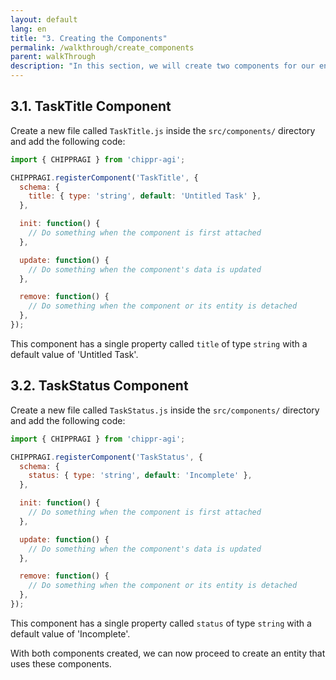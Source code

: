 ```yaml
---
layout: default
lang: en
title: "3. Creating the Components"
permalink: /walkthrough/create_components
parent: walkThrough 
description: "In this section, we will create two components for our entity. Let's assume we are creating an entity that represents a simple task with a title and a status."
---
```


## 3.1. TaskTitle Component

Create a new file called `TaskTitle.js` inside the `src/components/` directory and add the following code:

```javascript
import { CHIPPRAGI } from 'chippr-agi';

CHIPPRAGI.registerComponent('TaskTitle', {
  schema: {
    title: { type: 'string', default: 'Untitled Task' },
  },

  init: function() {
    // Do something when the component is first attached
  },

  update: function() {
    // Do something when the component's data is updated
  },

  remove: function() {
    // Do something when the component or its entity is detached
  },
});
```

This component has a single property called `title` of type `string` with a default value of 'Untitled Task'.

## 3.2. TaskStatus Component

Create a new file called `TaskStatus.js` inside the `src/components/` directory and add the following code:

```javascript
import { CHIPPRAGI } from 'chippr-agi';

CHIPPRAGI.registerComponent('TaskStatus', {
  schema: {
    status: { type: 'string', default: 'Incomplete' },
  },

  init: function() {
    // Do something when the component is first attached
  },

  update: function() {
    // Do something when the component's data is updated
  },

  remove: function() {
    // Do something when the component or its entity is detached
  },
});
```

This component has a single property called `status` of type `string` with a default value of 'Incomplete'.

With both components created, we can now proceed to create an entity that uses these components.
```
